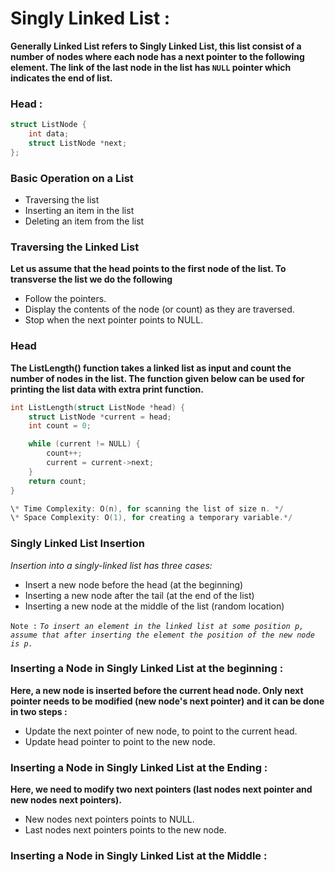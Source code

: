 # Singly Linked List :

**Generally Linked List refers to Singly Linked List, this list consist of a number of nodes where each node has a next pointer to the following element. The link of the last node in the list has `NULL` pointer which indicates the end of list.**

### Head :

```cpp
struct ListNode {
    int data;
    struct ListNode *next;
};
```

### Basic Operation on a List
* Traversing the list
* Inserting an item in the list
* Deleting an item from the list

### Traversing the Linked List

**Let us assume that the head points to the first node of the list. To transverse the list we do the following**

* Follow the pointers.
* Display the contents of the node (or count) as they are traversed.
* Stop when the next pointer points to NULL.

### Head

**The ListLength() function takes a linked list as input and count the number of nodes in the list. The function given below can be used for printing the list data with extra print function.**

```cpp
int ListLength(struct ListNode *head) {
    struct ListNode *current = head;
    int count = 0;

    while (current != NULL) {
        count++;
        current = current->next;
    }
    return count;
}

\* Time Complexity: O(n), for scanning the list of size n. */
\* Space Complexity: O(1), for creating a temporary variable.*/
```

### Singly Linked List Insertion 

*Insertion into a singly-linked list has three cases:*
* Insert a new node before the head (at the beginning)
* Inserting a new node after the tail (at the end of the list)
* Inserting a new node at the middle of the list (random location)

`Note :` *`To insert an element in the linked list at some position p, assume that after inserting the element the position of the new node is p.`*

### Inserting a Node in Singly Linked List at the beginning :

**Here, a new node is inserted before the current head node. Only next pointer needs to be modified (new node's next pointer) and it can be done in two steps :**
* Update the next pointer of new node, to point to the current head.
* Update head pointer to point to the new node.

### Inserting a Node in Singly Linked List at the Ending :

**Here, we need to modify two next pointers (last nodes next pointer and new nodes next pointers).**
* New nodes next pointers points to NULL.
* Last nodes next pointers points to the new node.

### Inserting a Node in Singly Linked List at the Middle :
